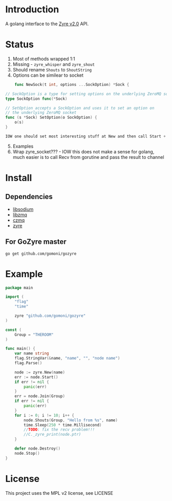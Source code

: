 # Introduction
A golang interface to the [Zyre v2.0](http://github.com/zeromq/zyre) API.

# Status

1. Most of methods wrapped 1:1
2. Missing - `zyre_whisper` and `zyre_shout`
3. Should rename `Shouts` to `ShoutString`
4. Options can be similear to socket
```go
    func NewSock(t int, options ...SockOption) *Sock {

// SockOption is a type for setting options on the underlying ZeroMQ socket
type SockOption func(*Sock)

// SetOption accepts a SockOption and uses it to set an option on
// the underlying ZeroMQ socket
func (s *Sock) SetOption(o SockOption) {
	o(s)
}

IOW one should set most interesting stuff at New and then call Start + Join + ...
```
5. Examples
6. Wrap zyre_socket??? - IOW this does not make a sense for golang, much easier
   is to call Recv from gorutine and pass the result to channel

# Install
## Dependencies
* [libsodium](https://github.com/jedisct1/libsodium)
* [libzmq](https://github.com/zeromq/libzmq)
* [czmq](https://github.com/zeromq/czmq)
* [zyre](https://github.com/zeromq/zyre)

## For GoZyre master
```
go get github.com/gomoni/gozyre
```

# Example
```go
package main

import (
	"flag"
	"time"

	zyre "github.com/gomoni/gozyre"
)

const (
	Group = "THEROOM"
)

func main() {
	var name string
	flag.StringVar(&name, "name", "", "node name")
	flag.Parse()

	node := zyre.New(name)
	err := node.Start()
	if err != nil {
		panic(err)
	}
	err = node.Join(Group)
	if err != nil {
		panic(err)
	}
	for i := 0; i != 10; i++ {
		node.Shouts(Group, "Hello from %s", name)
		time.Sleep(250 * time.Millisecond)
		//TODO: fix the recv problem!!!
		//C._zyre_print(node.ptr)
	}

	defer node.Destroy()
	node.Stop()
}
```

# License
This project uses the MPL v2 license, see LICENSE
